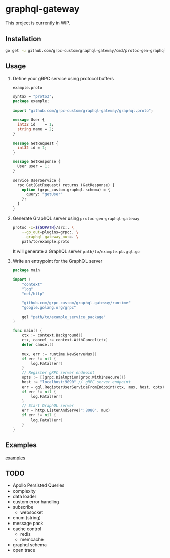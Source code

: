# graphql-gateway

This project is currently in WIP.

## Installation

```bash
go get -u github.com/grpc-custom/graphql-gateway/cmd/protoc-gen-graphql-gateway
```

## Usage

1. Define your gRPC service using protocol buffers

    `example.proto`
    
    ```proto
    syntax = "proto3";
    package example;
    
    import "github.com/grpc-custom/graphql-gateway/graphql.proto";
    
    message User {
      int32 id    = 1;
      string name = 2;
    }
    
    message GetRequest {
      int32 id = 1;
    }
    
    message GetResponse {
      User user = 1;
    }
    
    service UserService {
      rpc Get(GetRequest) returns (GetResponse) {
        option (grpc_custom.graphql.schema) = {
          query: "getUser"
        };
      }
    }
    ```

1. Generate GraphQL server using `protoc-gen-graphql-gateway`

    ```bash
    protoc -I=${GOPATH}/src:. \
        --go_out=plugins=grpc:. \
        --graphql-gateway_out=. \
        path/to/example.proto
    ```
    
    It will generate a GraphQL server `path/to/example.pb.gql.go`

1. Write an entrypoint for the GraphQL server

    ```go
    package main
    
    import (
        "context"
        "log"
        "net/http"
    
        "github.com/grpc-custom/graphql-gateway/runtime"
        "google.golang.org/grpc"
    
        gql "path/to/example_service_package"
    )
    
    func main() {
        ctx := context.Background()
        ctx, cancel := context.WithCancel(ctx)
        defer cancel()
    
        mux, err := runtime.NewServeMux()
        if err != nil {
            log.Fatal(err)
        }
        // Register gRPC server endpoint
        opts := []grpc.DialOption{grpc.WithInsecure()}
        host := "localhost:9090" // gRPC server endpoint
        err = gql.RegisterUserServiceFromEndpoint(ctx, mux, host, opts)
        if err != nil {
            log.Fatal(err)
        }
        // Start GraphQL server
        err = http.ListenAndServe(":8080", mux)
        if err != nil {
            log.Fatal(err)
        }
    }
    ```

## Examples

[examples](https://github.com/grpc-custom/graphql-gateway/tree/master/example)

## TODO

- Apollo Persisted Queries
- complexity
- data loader
- custom error handling
- subscribe
  - websocket
- enum (string)
- message pack
- cache control
  - redis
  - memcache
- graphql schema
- open trace
